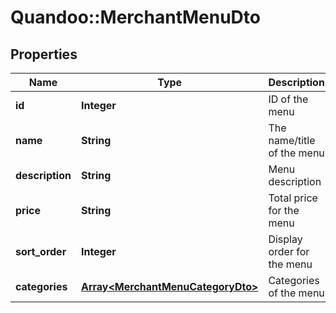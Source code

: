 # Quandoo::MerchantMenuDto

## Properties
Name | Type | Description | Notes
------------ | ------------- | ------------- | -------------
**id** | **Integer** | ID of the menu | 
**name** | **String** | The name/title of the menu | 
**description** | **String** | Menu description | [optional] 
**price** | **String** | Total price for the menu | [optional] 
**sort_order** | **Integer** | Display order for the menu | 
**categories** | [**Array&lt;MerchantMenuCategoryDto&gt;**](MerchantMenuCategoryDto.md) | Categories of the menu | [optional] 


